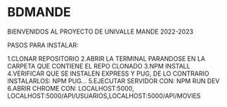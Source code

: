 # BDMANDE
BIENVENIDOS AL PROYECTO DE UNIVALLE MANDE 2022-2023

PASOS PARA INSTALAR:

1.CLONAR REPOSITORIO
2.ABRIR LA TERMINAL PARANDOSE EN LA CARPETA QUE CONTIENE EL REPO CLONADO
3.NPM INSTALL
4.VERIFICAR QUE SE INSTALEN EXPRESS Y PUG, DE LO CONTRARIO INSTALARLOS: NPM PUG...
5.EJECUTAR SERVIDOR CON: NPM RUN DEV
6.ABRIR CHROME CON: LOCALHOST:5000,  LOCALHOST:5000/API/USUARIOS,LOCALHOST:5000/API/MOVIES
